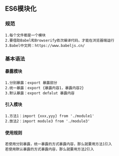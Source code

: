 ## ES6模块化
### 规范
    1.每个文件都是一个模块
    2.要借助Babel和Browserify依次编译代码，才能在浏览器端运行
    3.Babel中文网：https://www.babeljs.cn/

### 基本语法
#### 暴露模块
    1.分别暴露：export 暴露部分
    2.统一暴露：export {暴露内容1，暴露内容2}
    3.默认暴露：export defalut 暴露内容
#### 引入模块
    1.方法1：import {xxx,yyy} from './module1'
    2.放法2：import module3 from './module3'
#### 使用规则
    若使用分别暴露，统一暴露的方式暴露内容，那么就要用方法1引入
    若使用默认暴露的方式暴露内容，那么就要用方法2引入